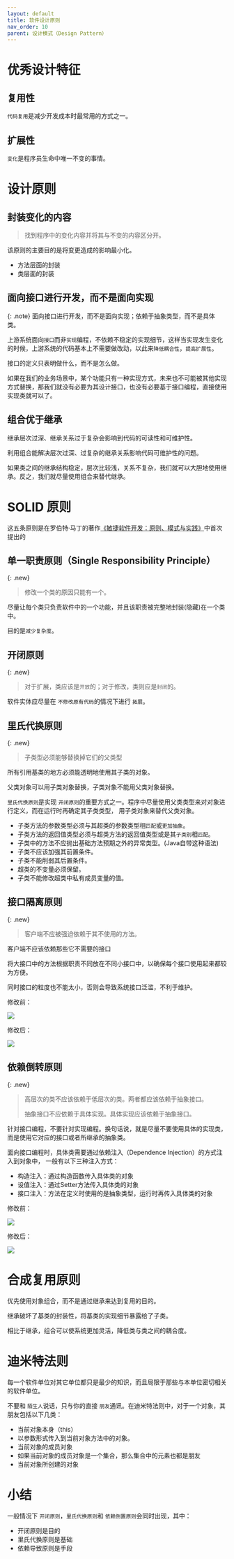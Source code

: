 ```yaml
---
layout: default
title: 软件设计原则
nav_order: 10
parent: 设计模式（Design Pattern）
---
```



# 优秀设计特征

## 复用性

`代码复用`是减少开发成本时最常用的方式之一。

## 扩展性

`变化`是程序员生命中唯一不变的事情。

# 设计原则

## 封装变化的内容

>找到程序中的变化内容并将其与不变的内容区分开。

该原则的主要目的是将变更造成的影响最小化。

- 方法层面的封装
- 类层面的封装

## 面向接口进行开发，而不是面向实现

{: .note}
面向接口进行开发，而不是面向实现；依赖于抽象类型，而不是具体类。

上游系统面向`接口`而非`实现`编程，不依赖不稳定的实现细节，这样当实现发生变化的时候，上游系统的代码基本上不需要做改动，以此来`降低耦合性`，`提高扩展性`。

接口的定义只表明做什么，而不是怎么做。

如果在我们的业务场景中，某个功能只有一种实现方式，未来也不可能被其他实现方式替换，那我们就没有必要为其设计接口，也没有必要基于接口编程，直接使用实现类就可以了。

## 组合优于继承

继承层次过深、继承关系过于复杂会影响到代码的可读性和可维护性。

利用组合能解决层次过深、过复杂的继承关系影响代码可维护性的问题。

如果类之间的继承结构稳定，层次比较浅，关系不复杂，我们就可以大胆地使用继承。反之，我们就尽量使用组合来替代继承。

# SOLID 原则

这五条原则是在罗伯特·马丁的著作[《敏捷软件开发：原则、模式与实践》](https://book.douban.com/subject/5348122/)中首次提出的

## 单一职责原则（Single Responsibility Principle）

{: .new}
> 修改一个类的原因只能有一个。


尽量让每个类只负责软件中的一个功能，并且该职责被完整地封装(隐藏)在一个类中。

目的是`减少复杂度`。

## 开闭原则

{: .new}
> 对于扩展，类应该是`开放`的；对于修改，类则应是`封闭`的。

软件实体应尽量在 `不修改原有代码`的情况下进行 `拓展`。

## 里氏代换原则

{: .new}
> 子类型必须能够替换掉它们的父类型

所有引用基类的地方必须能透明地使用其子类的对象。

父类对象可以用子类对象替换，子类对象不能用父类对象替换。

`里氏代换原则`是实现 `开闭原则`的重要方式之一。程序中尽量使用父类类型来对对象进行定义，而在运行时再确定其子类类型，
用子类对象来替代父类对象。

- 子类方法的参数类型必须与其超类的参数类型相`匹配`或`更加抽象`。
- 子类方法的返回值类型必须与超类方法的返回值类型或是其`子类别`相`匹配`。
- 子类中的方法不应抛出基础方法预期之外的异常类型。(Java自带这种语法)
- 子类不应该加强其前置条件。
- 子类不能削弱其后置条件。
- 超类的不变量必须保留。
- 子类不能修改超类中私有成员变量的值。

## 接口隔离原则

{: .new}
> 客户端不应被强迫依赖于其不使用的方法。

客户端不应该依赖那些它不需要的接口

将大接口中的方法根据职责不同放在不同小接口中，以确保每个接口使用起来都较为方便。

同时接口的粒度也不能太小，否则会导致系统接口泛滥，不利于维护。

修改前：

![](https://cdn.jsdelivr.net/gh/guosonglu/images@master/blog-img/20221219112621.png)

修改后：

![](https://cdn.jsdelivr.net/gh/guosonglu/images@master/blog-img/20221219112642.png)

## 依赖倒转原则

{: .new}
> 高层次的类不应该依赖于低层次的类。两者都应该依赖于抽象接口。
> 
> 抽象接口不应依赖于具体实现。具体实现应该依赖于抽象接口。

针对接口编程，不要针对实现编程。换句话说，就是尽量不要使用具体的实现类，而是使用它对应的接口或者所继承的抽象类。

面向接口编程时，具体类需要通过依赖注入（Dependence Injection）的方式注入到对象中，
一般有以下三种注入方式：

- 构造注入：通过构造函数传入具体类的对象
- 设值注入：通过Setter方法传入具体类的对象
- 接口注入：方法在定义时使用的是抽象类型，运行时再传入具体类的对象

修改前：

![](https://cdn.jsdelivr.net/gh/guosonglu/images@master/blog-img/20221219143548.png)

修改后：

![](https://cdn.jsdelivr.net/gh/guosonglu/images@master/blog-img/20221219143628.png)

# 合成复用原则

优先使用对象组合，而不是通过继承来达到复用的目的。

继承破坏了基类的封装性，将基类的实现细节暴露给了子类。

相比于继承，组合可以使系统更加灵活，降低类与类之间的耦合度。

# 迪米特法则

每一个软件单位对其它单位都只是最少的知识，而且局限于那些与本单位密切相关的软件单位。

不要和 `陌生人`说话，只与你的直接 `朋友`通讯。在迪米特法则中，对于一个对象，其朋友包括以下几类：

- 当前对象本身（this）
- 以参数形式传入到当前对象方法中的对象。
- 当前对象的成员对象
- 如果当前对象的成员对象是一个集合，那么集合中的元素也都是朋友
- 当前对象所创建的对象

# 小结

一般情况下 `开闭原则`，`里氏代换原则`和 `依赖倒置原则`会同时出现，其中：

- 开闭原则是目的
- 里氏代换原则是基础
- 依赖导致原则是手段
